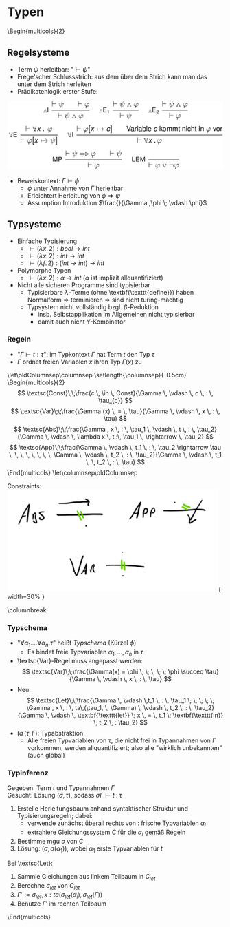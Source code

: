# Typen

\Begin{multicols}{2}

## Regelsysteme
- Term $\psi$ herleitbar: "$\vdash \psi$"
- Frege'scher Schlussstrich: aus dem über dem Strich kann man das unter dem Strich herleiten
- Prädikatenlogik erster Stufe:

![](image-1.png)

- Beweiskontext: $\Gamma \vdash \phi$
    - $\phi$ unter Annahme von $\Gamma$ herleitbar
    - Erleichtert Herleitung von $\phi \Rightarrow \psi$
    - Assumption Introduktion $\frac{}{\Gamma ,\phi \; \vdash \phi}$

## Typsysteme
- Einfache Typisierung
    - $\vdash (\lambda x.\, 2) : bool \rightarrow int$
    - $\vdash (\lambda x.\, 2) : int \rightarrow int$
    - $\vdash (\lambda f.\, 2) : (int \rightarrow int) \rightarrow int$
- Polymorphe Typen
    - $\vdash (\lambda x.\, 2) : \alpha \rightarrow int$
      ($\alpha$ ist implizit allquantifiziert)
- Nicht alle sicheren Programme sind typisierbar
    - Typisierbare $\lambda$-Terme (ohne \textbf{\texttt{define}}) haben Normalform $\Rightarrow$ terminieren $\Rightarrow$ sind nicht turing-mächtig
    - Typsystem nicht vollständig bzgl. $\beta$-Reduktion
        - insb. Selbstapplikation im Allgemeinen nicht typisierbar
        - damit auch nicht Y-Kombinator

### Regeln
- "$\Gamma \vdash t : \tau$": im Typkontext $\Gamma$ hat Term $t$ den Typ $\tau$
- $\Gamma$ ordnet freien Variablen $x$ ihren Typ $\Gamma(x)$ zu

\let\oldColumnsep\columnsep
\setlength{\columnsep}{-0.5cm}
\Begin{multicols}{2}
$$
\textsc{Const}\;\;\frac{c \, \in \, Const}{\Gamma \, \vdash \,  c \, : \, \tau_{c}}
$$
$$
\textsc{Var}\;\;\frac{\Gamma (x) \, = \, \tau}{\Gamma \, \vdash \, x \, : \, \tau}
$$
$$
\textsc{Abs}\;\;\frac{\Gamma , x \, : \, \tau_1 \, \vdash \, t \, : \, \tau_2}{\Gamma \, \vdash \, \lambda x.\, t :\, \tau_1 \, \rightarrow \, \tau_2}
$$
$$
\textsc{App}\;\;\frac{\Gamma \, \vdash \, t_1 \, : \, \tau_2 \rightarrow \tau \, \, \, \, \, \, \, \, \Gamma \, \vdash \, t_2 \, : \, \tau_2}{\Gamma \, \vdash \, t_1 \, \, t_2 \, : \, \tau}
$$
\End{multicols}
\let\columnsep\oldColumnsep

Constraints:  
![](image-2.png){ width=30% }

\columnbreak

### Typschema
- "$\forall \alpha_1. \dots \forall \alpha_n.\tau$" heißt *Typschema* (Kürzel $\phi$)
    - Es bindet freie Typvariablen $\alpha_1, \dots, \alpha_n$ in $\tau$
- \textsc{Var}-Regel muss angepasst werden:
$$
\textsc{Var}\;\;\frac{\Gamma(x) = \phi \; \; \; \; \; \phi \succeq \tau}{\Gamma \, \vdash \, x \, : \, \tau}
$$
- Neu:
$$
\textsc{Let}\;\;\frac{\Gamma \, \vdash \,t_1 \, : \, \tau_1 \; \; \; \; \; \Gamma , x \, : \, ta\,(\tau_1, \, \Gamma) \, \vdash \, t_2 \, : \, \tau_2}{\Gamma \, \vdash \, \textbf{\texttt{let}} \; x \, = \, t_1 \; \textbf{\texttt{in}} \; t_2 \, : \tau_2}
$$
- $ta\,(\tau,\,\Gamma)$: Typabstraktion
    - Alle freien Typvariablen von $\tau$, die nicht frei in Typannahmen von $\Gamma$ vorkommen, werden allquantifiziert;
      also alle "wirklich unbekannten" (auch global)

### Typinferenz

Gegeben: Term $t$ und Typannahmen $\Gamma$  
Gesucht: Lösung $(\sigma, \tau)$, sodass $\sigma\Gamma \vdash t\;:\;\tau$

1. Erstelle Herleitungsbaum anhand syntaktischer Struktur und Typisierungsregeln; dabei:
   - verwende zunächst überall rechts von : frische Typvariablen $\alpha_i$
   - extrahiere Gleichungssystem $C$ für die $\alpha_i$ gemäß Regeln
2. Bestimme mgu $\sigma$ von $C$
3. Lösung: $(\sigma, \sigma(\alpha_1))$, wobei $\alpha_1$ erste Typvariablen für $t$

Bei \textsc{Let}:

1. Sammle Gleichungen aus linkem Teilbaum in $C_{let}$
2. Berechne $\sigma_{let}$ von $C_{let}$
3. $\Gamma' := \sigma_{let}, x: ta(\sigma_{let}(\alpha_i), \sigma_{let}(\Gamma))$
4. Benutze $\Gamma'$ im rechten Teilbaum

\End{multicols}

